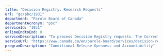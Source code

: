 ```yaml
---
title: "Decision Registry: Research Requests"
url: "gc/pbc/1931"
department: "Parole Board of Canada"
departmentAcronym: "pbc"
serviceId: "1931"
onlineEndtoEnd: 0
serviceDescription: "To process Decision Registry requests. The Corrections and Conditional Release Act  requires the Parole Board of Canada to maintain registry of its decisions along with the reasons for those decisions. The Act also states that any person may have access to the contents of the Decision Registry for research purposes other than the name of any person, information that could be used to identify any person or information the disclosure of which could jeopardize any person’s safety."
serviceUrl: "https://www.canada.ca/en/parole-board/services/decision-registry/how-do-i-request-a-decision-from-the-registry.html"
programDescription: "Conditional Release Openness and Accountability"
---
```

